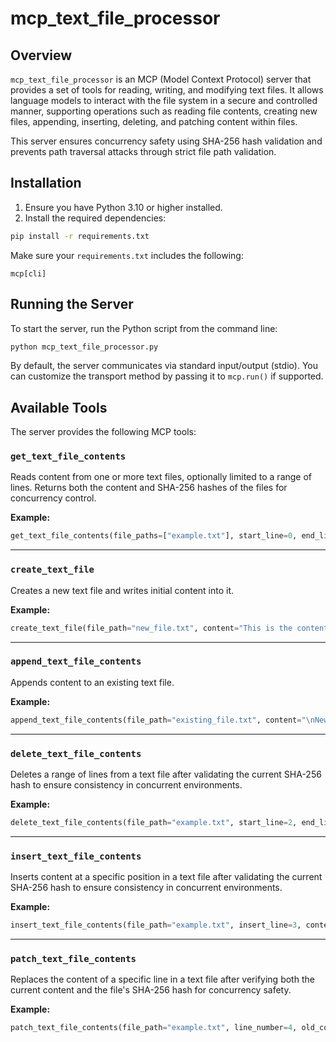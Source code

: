 # mcp_text_file_processor

## Overview

`mcp_text_file_processor` is an MCP (Model Context Protocol) server that provides a set of tools for reading, writing, and modifying text files. It allows language models to interact with the file system in a secure and controlled manner, supporting operations such as reading file contents, creating new files, appending, inserting, deleting, and patching content within files.

This server ensures concurrency safety using SHA-256 hash validation and prevents path traversal attacks through strict file path validation.

## Installation

1. Ensure you have Python 3.10 or higher installed.
2. Install the required dependencies:

```bash
pip install -r requirements.txt
```

Make sure your `requirements.txt` includes the following:

```
mcp[cli]
```

## Running the Server

To start the server, run the Python script from the command line:

```bash
python mcp_text_file_processor.py
```

By default, the server communicates via standard input/output (stdio). You can customize the transport method by passing it to `mcp.run()` if supported.

## Available Tools

The server provides the following MCP tools:

### `get_text_file_contents`

Reads content from one or more text files, optionally limited to a range of lines. Returns both the content and SHA-256 hashes of the files for concurrency control.

**Example:**
```python
get_text_file_contents(file_paths=["example.txt"], start_line=0, end_line=5)
```

---

### `create_text_file`

Creates a new text file and writes initial content into it.

**Example:**
```python
create_text_file(file_path="new_file.txt", content="This is the content")
```

---

### `append_text_file_contents`

Appends content to an existing text file.

**Example:**
```python
append_text_file_contents(file_path="existing_file.txt", content="\nNew appended content")
```

---

### `delete_text_file_contents`

Deletes a range of lines from a text file after validating the current SHA-256 hash to ensure consistency in concurrent environments.

**Example:**
```python
delete_text_file_contents(file_path="example.txt", start_line=2, end_line=5)
```

---

### `insert_text_file_contents`

Inserts content at a specific position in a text file after validating the current SHA-256 hash to ensure consistency in concurrent environments.

**Example:**
```python
insert_text_file_contents(file_path="example.txt", insert_line=3, content="Inserted content\n")
```

---

### `patch_text_file_contents`

Replaces the content of a specific line in a text file after verifying both the current content and the file's SHA-256 hash for concurrency safety.

**Example:**
```python
patch_text_file_contents(file_path="example.txt", line_number=4, old_content="Old content", new_content="New content")
```